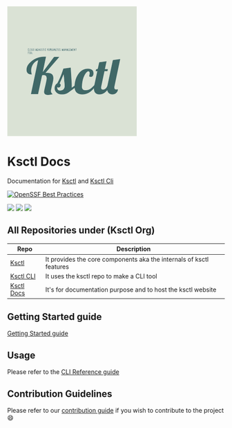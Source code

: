 ![CoverPage Social Media](https://github.com/ksctl/ksctl/raw/main/img/cover.svg)

# Ksctl Docs

Documentation for [Ksctl](https://github.com/ksctl/ksctl) and [Ksctl Cli](https://github.com/ksctl/cli)

[![OpenSSF Best Practices](https://www.bestpractices.dev/projects/7469/badge)](https://www.bestpractices.dev/projects/7469)

![](https://img.shields.io/github/license/ksctl/docs?style=for-the-badge) ![](https://img.shields.io/github/issues/ksctl/docs?style=for-the-badge) ![](https://img.shields.io/github/forks/ksctl/docs?style=for-the-badge) 


## All Repositories under (Ksctl Org)
Repo | Description
-|-
[Ksctl](https://github.com/ksctl/ksctl) | It provides the core components aka the internals of ksctl features
[Ksctl CLI](https://github.com/ksctl/cli) | It uses the ksctl repo to make a CLI tool
[Ksctl Docs](https://github.com/ksctl/docs) | It's for documentation purpose and to host the ksctl website

## Getting Started guide

[Getting Started guide](https://docs.ksctl.com/docs/getting-started/)

## Usage

Please refer to the [CLI Reference guide](https://docs.ksctl.com/docs/reference/)

## Contribution Guidelines
Please refer to our [contribution guide](https://docs.ksctl.com/docs/contribution-guidelines/) if you wish to contribute to the project :smile:
